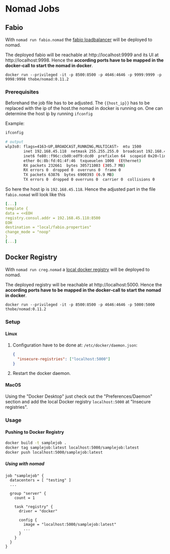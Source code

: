 # Nomad Jobs

## Fabio

With `nomad run fabio.nomad` the [fabio loadbalancer](https://fabiolb.net/) will be deployed to nomad.

The deployed fabio will be reachable at http://localhost:9999 and its UI at http://localhost:9998. Hence the **according ports have to be mapped in the docker-call to start the nomad in docker**.

`docker run --privileged -it -p 8500:8500 -p 4646:4646 -p 9999:9999 -p 9998:9998 thobe/nomad:0.11.2`

### Prerequisites

Beforehand the job file has to be adjusted. The `{{host_ip}}` has to be replaced with the ip of the host.the nomad in docker is running on.
One can determine the host ip by running `ifconfig`

Example:

```bash
ifconfig

# output
wlp3s0: flags=4163<UP,BROADCAST,RUNNING,MULTICAST>  mtu 1500
        inet 192.168.45.118  netmask 255.255.255.0  broadcast 192.168.45.255
        inet6 fe80::f96c:cbd0:edf9:dcd0  prefixlen 64  scopeid 0x20<link>
        ether 0c:8b:fd:01:4f:46  txqueuelen 1000  (Ethernet)
        RX packets 232661  bytes 305711003 (305.7 MB)
        RX errors 0  dropped 0  overruns 0  frame 0
        TX packets 63876  bytes 6900393 (6.9 MB)
        TX errors 0  dropped 0 overruns 0  carrier 0  collisions 0
```

So here the host ip is `192.168.45.118`. Hence the adjusted part in the file `fabio.nomad` will look like this

```yaml
[...]
template {
data = <<EOH
registry.consul.addr = 192.168.45.118:8500
EOH
destination = "local/fabio.properties"
change_mode = "noop"
}
[...]
```

## Docker Registry

With `nomad run creg.nomad` a [local docker registry](https://hub.docker.com/_/registry/) will be deployed to nomad.

The deployed registry will be reachable at http://localhost:5000. Hence the **according ports have to be mapped in the docker-call to start the nomad in docker**.

`docker run --privileged -it -p 8500:8500 -p 4646:4646 -p 5000:5000 thobe/nomad:0.11.2`

### Setup

#### Linux

1. Configuration have to be done at: `/etc/docker/daemon.json`:

   ```json
   {
     "insecure-registries": ["localhost:5000"]
   }
   ```

1. Restart the docker daemon.

#### MacOS

Using the "Docker Desktop" just check out the "Preferences/Daemon" section and
add the local Docker registry `localhost:5000` at "Insecure registries".

### Usage

#### Pushing to Docker Registry

```bash
docker build -t samplejob .
docker tag samplejob:latest localhost:5000/samplejob:latest
docker push localhost:5000/samplejob:latest
```

##### Using with nomad

```hcl
job "samplejob" {
  datacenters = [ "testing" ]
  ...

  group "server" {
    count = 1

    task "registry" {
      driver = "docker"

      config {
        image = "localhost:5000/samplejob:latest"
        ...
      }
    }
  }
}
```
